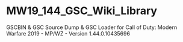 # MW19_144_GSC_Wiki_Library
GSCBIN &amp; GSC Source Dump &amp; GSC Loader for Call of Duty: Modern Warfare 2019 - MP/WZ - Version 1.44.0.10435696
